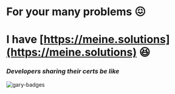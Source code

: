 # For your many problems 😖
# I have [https://meine.solutions](https://meine.solutions) 😆




### _Developers sharing their certs be like_
![gary-badges](https://github.com/user-attachments/assets/769b3802-fdf4-4078-8bcb-b0652cf41302)
